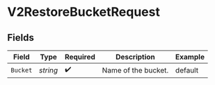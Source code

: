 # V2RestoreBucketRequest


## Fields

| Field               | Type                | Required            | Description         | Example             |
| ------------------- | ------------------- | ------------------- | ------------------- | ------------------- |
| `Bucket`            | *string*            | :heavy_check_mark:  | Name of the bucket. | default             |